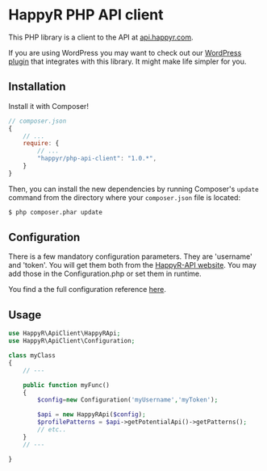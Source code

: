 HappyR PHP API client
=====================

This PHP library is a client to the API at [api.happyr.com][1].

If you are using WordPress you may want to check out our [WordPress plugin][2] that
integrates with this library. It might make life simpler for you.



Installation
------------

Install it with Composer!

```js
// composer.json
{
    // ...
    require: {
        // ...
        "happyr/php-api-client": "1.0.*",
    }
}
```

Then, you can install the new dependencies by running Composer's ``update``
command from the directory where your ``composer.json`` file is located:

```bash
$ php composer.phar update
```

Configuration
-------------

There is a few mandatory configuration parameters. They are 'username' and 'token'. You will get them both
from the [HappyR-API website][1]. You may add those in the Configuration.php or set them in runtime.

You find a the full configuration reference [here][3].

Usage
-----
```php
use HappyR\ApiClient\HappyRApi;
use HappyR\ApiClient\Configuration;

class myClass
{
    // ---

    public function myFunc()
    {
        $config=new Configuration('myUsername','myToken');

        $api = new HappyRApi($config);
        $profilePatterns = $api->getPotentialApi()->getPatterns();
        // etc..
    }
    // ---

}
```




[1]: http://api.happyr.com
[2]: http://developer.happyr.se/wordpress-plugins/happyr-api-client
[3]: http://developer.happyr.se/libraries/happyr-api-client/configuration

